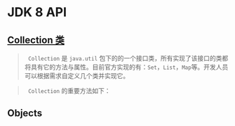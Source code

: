 # JDK 8 API

## [Collection 类](jdk8/conllection.md)

>   `Collection` 是 `java.util` 包下的的一个接口类，所有实现了该接口的类都将具有它的方法与属性。目前官方实现的有：`Set`，`List`，`Map`等。开发人员可以根据需求自定义几个类并实现它。

>   `Collection` 的重要方法如下：


## Objects
``` java 

   
```
``` java 

   
```
``` java 

   
```
``` java 

   
```
``` java 

   
```
``` java 

   
```
``` java 

   
```
